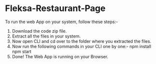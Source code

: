 # Fleksa-Restaurant-Page

To run the web App on your system, follow these steps:-

1. Download the code zip file.
2. Extract all the files in your system.
3. Now open CLI and cd over to the folder where you extracted the files.
4. Now run the following commands in your CLI one by one:-
    npm install
    npm start
5. Done! The Web App is running on your Browser.
